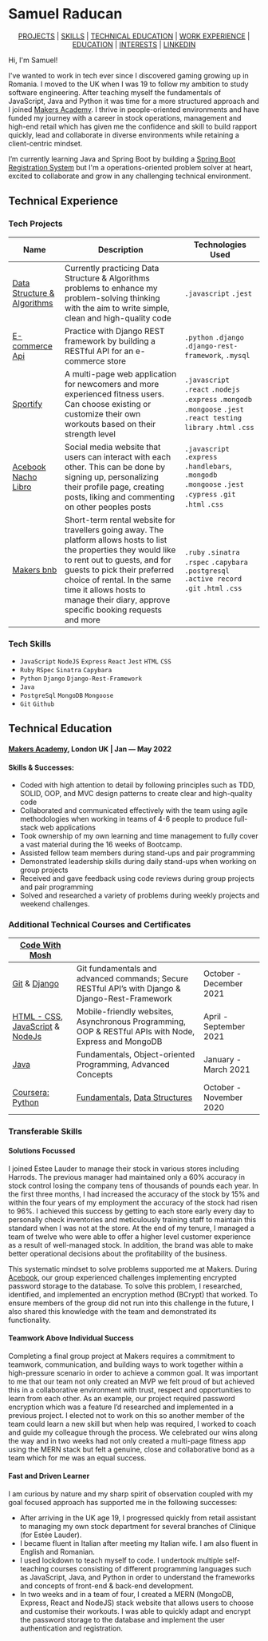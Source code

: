 # Samuel Raducan

<div align="center">

[PROJECTS](#tech-projects) | [SKILLS](#tech-skills) | [TECHNICAL EDUCATION](#technical-education) | [WORK EXPERIENCE](#work-experience) |  
[EDUCATION](#education) | [INTERESTS](#interests--activities) | [LINKEDIN](https://www.linkedin.com/in/samuel-raducan)
 
 <div align="left">

Hi, I'm Samuel! 
  
I've wanted to work in tech ever since I discovered gaming growing up in Romania. I moved to the UK when I was 19 to follow my ambition to study software engineering. After teaching myself the fundamentals of JavaScript, Java and Python it was time for a more structured approach and I joined [Makers Academy](https://makers.tech/). I thrive in people-oriented environments and have funded my journey with a career in stock operations, management and high-end retail which has given me the confidence and skill to build rapport quickly, lead and collaborate in diverse environments while retaining a client-centric mindset.

I’m currently learning Java and Spring Boot by building a [Spring Boot Registration System](https://github.com/samuelmbp/java-springboot-registration-system) but I'm a operations-oriented problem solver at heart, excited to collaborate and grow in any challenging technical environment.

## Technical Experience

### Tech Projects

| Name                                                                    | Description                                                       | Technologies Used                                                                                       |
| ----------------------------------------------------------------------- | ----------------------------------------------------------------- | ------------------------------------------------------------------------------------------------------- |
| [Data Structure & Algorithms](https://github.com/samuelmbp/data-structure-and-algorithms)                    | Currently practicing Data Structure & Algorithms problems to enhance my problem-solving thinking with the aim to write simple, clean and high-quality code | `.javascript` `.jest`             |
| [E-commerce Api](https://github.com/samuelmbp/ecommerce-api)                    | Practice with Django REST framework by building a RESTful API for an e-commerce store | `.python` `.django` `.django-rest-framework`, `.mysql`            |
| [Sportify](https://github.com/samuelmbp/sportify) | A multi-page web application for newcomers and more experienced fitness users. Can choose existing or customize their own workouts based on their strength level | `.javascript` `.react` `.nodejs` `.express` `.mongodb`    `.mongoose` `.jest` `.react testing library`  `.html`  `.css`
| [Acebook Nacho Libro](https://github.com/samuelmbp/Acebook-nacho-libro) | Social media website that users can interact with each other. This can be done by signing up, personalizing their profile page, creating posts, liking and commenting on other peoples posts                                              | `.javascript` `.express` `.handlebars`, `.mongodb` `.mongoose` `.jest` `.cypress` `.git` `.html` `.css` |
| [Makers bnb](https://github.com/samuelmbp/makersbnb)                    | Short-term rental website for travellers going away. The platform allows hosts to list the properties they would like to rent out to guests, and for guests to pick their preferred choice of rental. In the same time it allows hosts to manage their diary, approve specific booking requests and more  | `.ruby` `.sinatra` `.rspec` `.capybara` `.postgresql` `.active record` `.git` `.html` `.css`            |

### Tech Skills

- `JavaScript` `NodeJS` `Express` `React` `Jest` `HTML` `CSS` 
- `Ruby` `RSpec` `Sinatra` `Capybara`
- `Python` `Django` `Django-Rest-Framework`
- `Java`
- `PostgreSql` `MongoDB` `Mongoose`  
- `Git` `Github`


## Technical Education

#### **[Makers Academy](https://makers.tech/)**, London UK | Jan — May 2022
#### Skills & Successes:

- Coded with high attention to detail by following principles such as TDD, SOLID, OOP, and MVC design patterns to create clear and high-quality code
- Collaborated and communicated effectively with the team using agile methodologies when working in teams of 4-6 people to produce full-stack web applications
- Took ownership of my own learning and time management to fully cover a vast material during the 16 weeks of Bootcamp. 
- Assisted fellow team members during stand-ups and pair programming
- Demonstrated leadership skills during daily stand-ups when working on group projects
- Received and gave feedback using code reviews during group projects and pair programming
- Solved and researched a variety of problems during weekly projects and weekend challenges.
  
  
### Additional Technical Courses and Certificates 
  
  | [Code With Mosh](https://codewithmosh.com/)                                                                                                                                                                |                                                                                                                                                                                 |                        |
  |------------------------------------------------------------------------------------------------------------------------------------------------------------------------------------------------------------|---------------------------------------------------------------------------------------------------------------------------------------------------------------------------------|-------------------------|
  | [Git](https://codewithmosh.com/p/the-ultimate-git-course) & [Django](https://codewithmosh.com/p/the-ultimate-django-series)                                                                                | Git fundamentals and advanced commands; Secure RESTful API’s with Django & Django-Rest-Framework                                                                                | October - December 2021|                                                                                                                                   |
  | [HTML - CSS](https://codewithmosh.com/p/the-ultimate-html-css), [JavaScript](https://codewithmosh.com/p/javascript-basics-for-beginners) & [NodeJs](https://codewithmosh.com/p/the-complete-node-js-course)| Mobile-friendly websites, Asynchronous Programming,  OOP & RESTful APIs with Node,  Express and MongoDB                                                                         | April - September 2021 |
  | [Java](https://codewithmosh.com/p/the-ultimate-java-mastery-series)                                                                                                                                        | Fundamentals, Object-oriented Programming, Advanced Concepts                                                                               | January - March 2021   |
  | [Coursera: Python](https://www.coursera.org/specializations/python)                                                                                                                                | [Fundamentals](https://coursera.org/share/65fd03391201226046a6a9e9a6fcb306), [Data Structures](https://coursera.org/share/e740172916f20689fb452226ad247c30) |                                                                                                 October - November 2020  |                    |

### Transferable Skills

#### Solutions Focussed 
  
I joined Estee Lauder to manage their stock in various stores including Harrods. The previous manager had maintained only a 60% accuracy in stock control losing the company tens of thousands of pounds each year. In the first three months, I had increased the accuracy of the stock by 15% and within the four years of my employment the accuracy of the stock had risen to 96%. I achieved this success by getting to each store early every day to personally check inventories and meticulously training staff to maintain this standard when I was not at the store. At the end of my tenure, I managed a team of twelve who were able to offer a higher level customer experience as a result of well-managed stock. In addition, the brand was able to make better operational decisions about the profitability of the business.

This systematic mindset to solve problems supported me at Makers. During [Acebook](https://github.com/samuelmbp/Acebook-nacho-libro), our group experienced challenges implementing encrypted password storage to the database. To solve this problem, I researched, identified, and implemented an encryption method (BCrypt) that worked. To ensure members of the group did not run into this challenge in the future, I also shared this knowledge with the team and demonstrated its functionality.
  
#### Teamwork Above Individual Success

Completing a final group project at Makers requires a commitment to teamwork, communication, and building ways to work together within a high-pressure scenario in order to achieve a common goal. It was important to me that our team not only created an MVP we felt proud of but achieved this in a collaborative environment with trust, respect and opportunities to learn from each other. As an example, our project required password encryption which was a feature I’d researched and implemented in a previous project. I elected not to work on this so another member of the team could learn a new skill but when help was required, I worked to coach and guide my colleague through the process. We celebrated our wins along the way and in two weeks had not only created a multi-page fitness app using the MERN stack but felt a genuine, close and collaborative bond as a team which for me was an equal success.



#### Fast and Driven Learner

I am curious by nature and my sharp spirit of observation coupled with my goal focused approach has supported me in the following successes:
  
* After arriving in the UK age 19, I progressed quickly from retail assistant to managing my own stock department for several branches of Clinique (for Estée Lauder).
* I became fluent in Italian after meeting my Italian wife. I am also fluent in English and Romanian.
* I used lockdown to teach myself to code. I undertook multiple self-teaching courses consisting of different programming languages such as JavaScript, Java, and Python in order to understand the frameworks and concepts of front-end & back-end development.
* In two weeks and in a team of four, I created a MERN (MongoDB, Express, React and NodeJS) stack website that allows users to choose and customise their workouts. I was able to quickly adapt and encrypt the password storage to the database and implement the user authentication and registration.